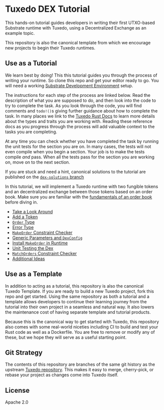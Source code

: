 # Tuxedo DEX Tutorial

This hands-on tutorial guides developers in writing their first UTXO-based Substrate runtime with Tuxedo, using a Decentralized Exchange as an example topic.

This repository is also the canonical template from which we encourage new projects to begin their Tuxedo runtimes.

## Use as a Tutorial

We learn best by doing!
This this tutorial guides you through the process of writing your runtime.
So clone this repo and get your editor ready to go.
You will need a working [Substrate Development Environment](https://docs.substrate.io/install/) setup.

The instructions for each step of the process are linked below.
Read the description of what you are supposed to do, and then look into the code to try to complete the task.
As you look through the code, you will find comments and `todo!()`s giving further guidance about how to complete the task.
In many places we link to the [Tuxedo Rust Docs](https://github.com/Off-Narrative-Labs/Tuxedo/) to learn more details about the types and traits you are working with.
Reading these reference docs as you progress through the process will add valuable context to the tasks you are completing.

At any time you can check whether you have completed the task by running the unit tests for the section you are on.
In many cases, the tests will not even compile when you begin a section.
Your job is to make the tests compile _and_ pass.
When all the tests pass for the section you are working on, move on to the next section.

If you are stuck and need a hint, canonical solutions to the tutorial are published on the [`dex-solutions` branch](https://github.com/Off-Narrative-Labs/Tuxedo-Order-Book-Dex-Tutorial/tree/dex-solutions)

In this tutorial, we will implement a Tuxedo runtime with two fungible tokens and an decentralized exchange between those tokens based on an order book.
Make sure you are familiar with the [fundamentals of an order book](https://blog.atani.com/dex-orderbook-vs-liquidity-pool/) before diving in.

* [Take a Look Around](tutorial/01-look-around.md)
* [Add a Token](tutorial/02-add-a-token.md)
* [`Order` Type](tutorial/03-order-type.md)
* [Error Type](tutorial/04-error-type.md)
* [`MakeOrder` Constraint Checker](tutorial/05-make-order.md)
* [Generic Parameters and `DexConfig`](tutorial/06-dex-config.md)
* [Install `MakeOrder` in Runtime](tutorial/07-runtime-orders.md)
* [Unit Testing the Dex](tutorial/08-unit-tests.md)
* [`MatchOrders` Constraint Checker](tutorial/09-match-orders.md)
* [Additional Ideas](tutorial/10-additional-ideas.md)
## Use as a Template

In addition to acting as a tutorial, this repository is also the canonical Tuxedo Template.
If you are ready to build a new Tuxedo project, fork this repo and get started.
Using the same repository as both a tutorial and a template allows developers to continue their learning journey from the tutorial into their own project in a seamless and natural way.
It also lowers the maintenance cost of having separate template and tutorial products.

Because this is the canonical way to get started with Tuxedo, this repository also comes with some real-world niceties including CI to build and test your Rust code as well as a Dockerfile.
You are free to remove or modify any of these, but we hope they will serve as a useful starting point.

## Git Strategy

The contents of this repository are branches of the same git history as the upstream [Tuxedo repository](https://github.com/Off-Narrative-Labs/Tuxedo).
This makes it easy to merge, cherry-pick, or rebase your project as changes come into Tuxedo itself.

## License

Apache 2.0
